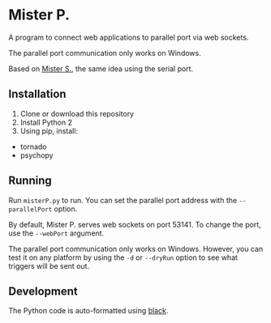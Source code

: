 # Mister P.

A program to connect web applications to parallel port via web sockets.

The parallel port communication only works on Windows.

Based on [Mister S.](https://github.com/CyberCRI/MisterS), the same idea using the serial port.


## Installation

1. Clone or download this repository
2. Install Python 2
3. Using pip, install: 
  - tornado
  - psychopy


## Running

Run `misterP.py` to run. You can set the parallel port address with the `--parallelPort` option.

By default, Mister P. serves web sockets on port 53141. To change the port, use the `--webPort` argument.

The parallel port communication only works on Windows. However, you can test it on any platform by using the `-d` or `--dryRun` option to see what triggers will be sent out.


## Development

The Python code is auto-formatted using [black](https://github.com/psf/black).
